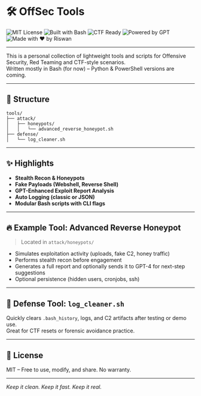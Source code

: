 # 🛠️ OffSec Tools

![MIT License](https://img.shields.io/badge/license-MIT-green)
![Built with Bash](https://img.shields.io/badge/built%20with-bash-1f425f.svg)
![CTF Ready](https://img.shields.io/badge/ctf-ready-blueviolet)
![Powered by GPT](https://img.shields.io/badge/powered%20by-GPT-ff69b4)
![Made with ❤️ by Riswan](https://img.shields.io/badge/made%20with-%E2%9D%A4%EF%B8%8F%20by%20Riswan-orange)

---

This is a personal collection of lightweight tools and scripts for Offensive Security, Red Teaming and CTF-style scenarios.  
Written mostly in Bash (for now) – Python & PowerShell versions are coming.

---

## 📁 Structure

```
tools/
├── attack/
│   ├── honeypots/
│   │   └── advanced_reverse_honeypot.sh
├── defense/
│   └── log_cleaner.sh
```

---

## ✨ Highlights

- **Stealth Recon & Honeypots**
- **Fake Payloads (Webshell, Reverse Shell)**
- **GPT-Enhanced Exploit Report Analysis**
- **Auto Logging (classic or JSON)**
- **Modular Bash scripts with CLI flags**

---

## 🔥 Example Tool: Advanced Reverse Honeypot

> Located in `attack/honeypots/`

- Simulates exploitation activity (uploads, fake C2, honey traffic)
- Performs stealth recon before engagement
- Generates a full report and optionally sends it to GPT-4 for next-step suggestions
- Optional persistence (hidden users, cronjobs, ssh)

---

## 🧹 Defense Tool: `log_cleaner.sh`

Quickly clears `.bash_history`, logs, and C2 artifacts after testing or demo use.  
Great for CTF resets or forensic avoidance practice.

---

## 📝 License

MIT – Free to use, modify, and share. No warranty.

---

_Keep it clean. Keep it fast. Keep it real._
